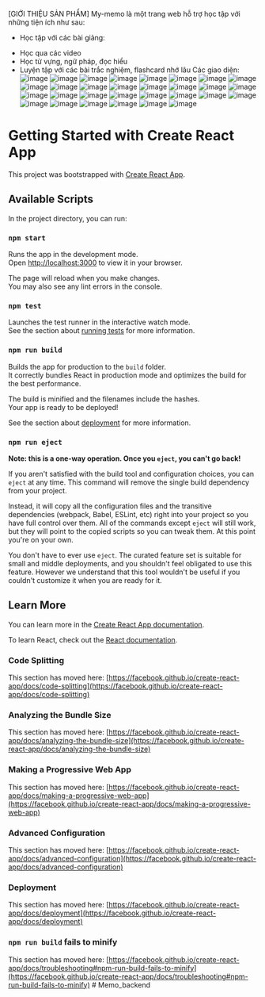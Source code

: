 [GIỚI THIỆU SẢN PHẨM]
My-memo là một trang web hỗ trợ học tập với những tiện ích như sau:
- Học tập với các bài giảng:
+ Học qua các video
+ Học từ vựng, ngữ pháp, đọc hiểu
+ Luyện tập với các bài trắc nghiệm, flashcard nhớ lâu
Các giao diện: 
![image](https://github.com/NguyenChinh0207/My-memo/assets/59313538/489cc4e3-2438-4c7e-8bae-f520b3df4511)
![image](https://github.com/NguyenChinh0207/My-memo/assets/59313538/4f2c87aa-ca7d-45e7-b8c4-6e891c895897)
![image](https://github.com/NguyenChinh0207/My-memo/assets/59313538/cbb49b52-c91f-4ea9-8800-9fba31f21ed0)
![image](https://github.com/NguyenChinh0207/My-memo/assets/59313538/c3f448d3-7dd8-47f7-967d-7a7ef7c54bdd)
![image](https://github.com/NguyenChinh0207/My-memo/assets/59313538/7d64cd7b-fabe-484e-b276-47f22af87e35)
![image](https://github.com/NguyenChinh0207/My-memo/assets/59313538/9dba6ee8-21e8-4e0f-a076-2cba7d9f5297)
![image](https://github.com/NguyenChinh0207/My-memo/assets/59313538/ddc39462-3c3c-497d-99e0-2c3245a9fa3a)
![image](https://github.com/NguyenChinh0207/My-memo/assets/59313538/677f43f4-5f93-45b2-b158-1aa70ccf29ee)
![image](https://github.com/NguyenChinh0207/My-memo/assets/59313538/11e3d165-e33d-4cdc-8b3f-4fd0d468230a)
![image](https://github.com/NguyenChinh0207/My-memo/assets/59313538/bad331e2-681f-425c-b82c-df5fb659407b)
![image](https://github.com/NguyenChinh0207/My-memo/assets/59313538/007820fa-db7f-4f6c-a962-9e363a26c4ea)
![image](https://github.com/NguyenChinh0207/My-memo/assets/59313538/fcb8181f-6ea9-45dc-af81-2773ac31c5ea)
![image](https://github.com/NguyenChinh0207/My-memo/assets/59313538/fb7ae843-dbae-447c-94f4-f36484d76eaf)
![image](https://github.com/NguyenChinh0207/My-memo/assets/59313538/3888f720-3d9f-4dc3-abb1-815f68879a9d)
![image](https://github.com/NguyenChinh0207/My-memo/assets/59313538/cfde7881-1b53-409d-a2ca-27fdc44b5b3a)
![image](https://github.com/NguyenChinh0207/My-memo/assets/59313538/8ad1a663-0cc1-4af7-8798-36d168835491)
![image](https://github.com/NguyenChinh0207/My-memo/assets/59313538/42781045-73cd-42b3-8fa8-ee074553433e)
![image](https://github.com/NguyenChinh0207/My-memo/assets/59313538/073b7683-3acb-4eb4-b89b-d9a0056606b8)
![image](https://github.com/NguyenChinh0207/My-memo/assets/59313538/485d5926-6b1a-4594-89e3-1cb08cb34929)
![image](https://github.com/NguyenChinh0207/My-memo/assets/59313538/17e5c5a5-be5e-4b21-ac16-b7deeecc1c0c)
![image](https://github.com/NguyenChinh0207/My-memo/assets/59313538/8dc17179-5d88-41ee-b4dc-7a58cc5b8357)
![image](https://github.com/NguyenChinh0207/My-memo/assets/59313538/702a333e-3805-4c20-bdc2-0a19aadfb6f5)
![image](https://github.com/NguyenChinh0207/My-memo/assets/59313538/a1238cb7-0031-494a-9d2f-20adfecb748f)
![image](https://github.com/NguyenChinh0207/My-memo/assets/59313538/4bd08d84-fba0-4a2e-9723-e79f01058ae8)
![image](https://github.com/NguyenChinh0207/My-memo/assets/59313538/ec6624eb-6143-4c25-beff-972af547ae00)
![image](https://github.com/NguyenChinh0207/My-memo/assets/59313538/c052ea85-cf53-46f2-bf40-12d86235920f)
![image](https://github.com/NguyenChinh0207/My-memo/assets/59313538/94454bcf-0944-40ae-9601-d81af1612f40)
![image](https://github.com/NguyenChinh0207/My-memo/assets/59313538/878dbcd3-b920-4f4f-9f2a-8b03f8f195e0)
![image](https://github.com/NguyenChinh0207/My-memo/assets/59313538/a00539c7-90f0-4dc8-93e8-26a761654019)
![image](https://github.com/NguyenChinh0207/My-memo/assets/59313538/d3777e42-651a-483b-8009-1b80445b9bdc)


# Getting Started with Create React App

This project was bootstrapped with [Create React App](https://github.com/facebook/create-react-app).

## Available Scripts

In the project directory, you can run:

### `npm start`

Runs the app in the development mode.\
Open [http://localhost:3000](http://localhost:3000) to view it in your browser.

The page will reload when you make changes.\
You may also see any lint errors in the console.

### `npm test`

Launches the test runner in the interactive watch mode.\
See the section about [running tests](https://facebook.github.io/create-react-app/docs/running-tests) for more information.

### `npm run build`

Builds the app for production to the `build` folder.\
It correctly bundles React in production mode and optimizes the build for the best performance.

The build is minified and the filenames include the hashes.\
Your app is ready to be deployed!

See the section about [deployment](https://facebook.github.io/create-react-app/docs/deployment) for more information.

### `npm run eject`

**Note: this is a one-way operation. Once you `eject`, you can't go back!**

If you aren't satisfied with the build tool and configuration choices, you can `eject` at any time. This command will remove the single build dependency from your project.

Instead, it will copy all the configuration files and the transitive dependencies (webpack, Babel, ESLint, etc) right into your project so you have full control over them. All of the commands except `eject` will still work, but they will point to the copied scripts so you can tweak them. At this point you're on your own.

You don't have to ever use `eject`. The curated feature set is suitable for small and middle deployments, and you shouldn't feel obligated to use this feature. However we understand that this tool wouldn't be useful if you couldn't customize it when you are ready for it.

## Learn More

You can learn more in the [Create React App documentation](https://facebook.github.io/create-react-app/docs/getting-started).

To learn React, check out the [React documentation](https://reactjs.org/).

### Code Splitting

This section has moved here: [https://facebook.github.io/create-react-app/docs/code-splitting](https://facebook.github.io/create-react-app/docs/code-splitting)

### Analyzing the Bundle Size

This section has moved here: [https://facebook.github.io/create-react-app/docs/analyzing-the-bundle-size](https://facebook.github.io/create-react-app/docs/analyzing-the-bundle-size)

### Making a Progressive Web App

This section has moved here: [https://facebook.github.io/create-react-app/docs/making-a-progressive-web-app](https://facebook.github.io/create-react-app/docs/making-a-progressive-web-app)

### Advanced Configuration

This section has moved here: [https://facebook.github.io/create-react-app/docs/advanced-configuration](https://facebook.github.io/create-react-app/docs/advanced-configuration)

### Deployment

This section has moved here: [https://facebook.github.io/create-react-app/docs/deployment](https://facebook.github.io/create-react-app/docs/deployment)

### `npm run build` fails to minify

This section has moved here: [https://facebook.github.io/create-react-app/docs/troubleshooting#npm-run-build-fails-to-minify](https://facebook.github.io/create-react-app/docs/troubleshooting#npm-run-build-fails-to-minify)
#   M e m o _ b a c k e n d 
 
 
